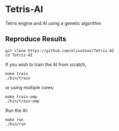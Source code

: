 # Tetris-AI
Tetris engine and AI using a genetic algorithm
<br>
## Reproduce Results
```
git clone https://github.com/olivatooo/Tetris-AI
cd Tetris-AI
```
If you wish to train the AI from scratch,
```
make train
./bin/train
```
or using multiple cores:
```
make train-omp
./bin/train-omp
```

Run the AI:
```
make run
./bin/run
```
